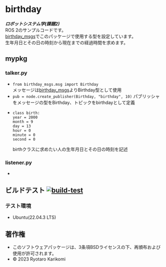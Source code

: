 # birthday
***ロボットシステム学(課題2)***  
ROS 2のサンプルコードです。  
[birthday_msgs](https://github.com/ryotarokarikomi/birthday_msgs.git)でこのパッケージで使用する型を設定しています。  
生年月日とその日の時刻から現在までの経過時間を求めます。


## mypkg

### talker.py
* `from birthday_msgs.msg import Birthday`  
  メッセージは[birthday_msgs](https://github.com/ryotarokarikomi/birthday_msgs.git)よりBirthday型として使用  
* `pub = node.create_publisher(Birthday, "birthday", 10)`
  パブリッシャをメッセージの型をBirthday、トピックをbirthdayとして定義  
* ```
  class birth:
  year = 2000
  month = 9
  day = 13
  hour = 0
  minute = 0
  second = 0
  ```
  birthクラスに求めたい人の生年月日とその日の時刻を記述

### listener.py
* 


## ビルドテスト [![build-test](https://github.com/ryotarokarikomi/birthday/actions/workflows/test.yaml/badge.svg)](https://github.com/ryotarokarikomi/birthday/actions/workflows/test.yaml)

### テスト環境
* Ubuntu(22.04.3 LTS)


## 著作権
* このソフトウェアパッケージは、3条項BSDライセンスの下、再頒布および使用が許可されます。
* © 2023 Ryotaro Karikomi

